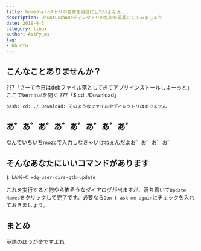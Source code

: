 ```yaml
---
title: homeディレクトリの名前を英語にしたいよなぁ...
description: Ubuntuのhomeディレクトリの名前を英語にしてみましょう
date: 2019-4-3
category: linux
author: AstPy_ms
tag:
- Ubuntu
---
```


## こんなことありませんか？
???「さーて今日はdebファイル落としてきてアプリインストールしよーっと」
ここでterminalを開く
???「$ cd ./Download」

```bash
bash: cd: ./.Download: そのようなファイルやディレクトリはありません
```


## あ゛あ゛あ゛あ゛あ゛あ゛あ゛あ゛
なんでいちいちmozcで入力しなきゃいけねぇんだよお゛お゛お゛お゛

## そんなあなたにいいコマンドがあります

```bash
$ LANG=C xdg-user-dirs-gtk-update
```

これを実行すると何やら怖そうなダイアログが出ますが、落ち着いて`Update Names`をクリックして完了です。必要なら`Don't ask me again`にチェックを入れておきましょう。

## まとめ
英語のほうが楽ですよね
